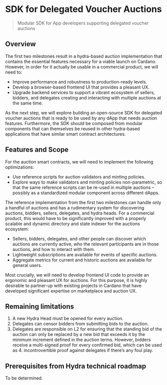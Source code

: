 # SDK for Delegated Voucher Auctions

> Modular SDK for App developers supporting delegated voucher auctions

## Overview

The first two milestones result in a hydra-based auction implementation that contains the essential features necessary for a viable launch on Cardano. However, in order for it actually be usable in a commercial product, we will need to:
- Improve performance and robustness to production-ready levels.
- Develop a browser-based frontend UI that provides a pleasant UX.
- Upgrade backend services to support a vibrant ecosystem of sellers, bidders, and delegates creating and interacting with multiple auctions at the same time.

As the next step, we will explore building an open-source SDK for delegated voucher auctions that is ready to be used by any dApp that needs auction features. Furthermore, the SDK should be composed from modular components that can themselves be reused in other hydra-based applications that have similar smart contract architectures.

## Features and Scope

For the auction smart contracts, we will need to implement the following optimizations:
- Use reference scripts for auction validators and minting policies.
- Explore ways to make validators and minting policies non-parametric, so that the same reference scripts can be re-used in multiple auctions – possibly as a standardized modular component across different dApps.

The reference implementation from the first two milestones can handle only a handful of auctions and has a rudimentary system for discovering auctions, bidders, sellers, delegates, and hydra heads. For a commercial product, this would have to be significantly improved with a properly scalable and dynamic directory and state indexer for the auctions ecosystem:
- Sellers, bidders, delegates, and other people can discover which auctions are currently active, who the relevant participants are in those auctions, and how to interact with them.
- Lightweight subscriptions are available for events of specific auctions.
- Aggregate metrics for current and historic auctions are available for general users.

Most crucially, we will need to develop frontend UI code to provide an ergonomic and pleasant UX for auctions. For this purpose, it is highly desirable to partner-up with existing projects in Cardano that have developed significant expertise on marketplace and auction UX.


## Remaining limitations

1. A new Hydra Head must be opened for every auction.
2. Delegates can censor bidders from submitting bids to the auction.
3. Delegates are responsible on L2 for ensuring that the standing bid of the auction can only be replaced by a new bid that exceeds it by the minimum increment defined in the auction terms. However, bidders receive a multi-signed proof for every confirmed bid, which can be used as 4. incontrovertible proof against delegates if there’s any foul play.

## Prerequisites from Hydra technical roadmap

To be determined.

